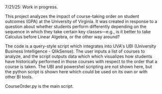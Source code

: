 7/21/25: Work in progress. 

This project analyzes the impact of course-taking order on student outcomes (GPA) at the University of Virginia. It was created in response to a question about whether students perform differently depending on the sequence in which they take certain key classes—e.g., is it better to take Calculus before Linear Algebra, or the other way around?

The code is a query-style script which integrates into UVA's UBI (University Business Intelligence - QlikSense). The user inputs a list of courses to analyze, and the script outputs data which which visualizes how students have historically performed in those courses with respect to the order that a course is taken. The UBI and powershel scripting are not shown here, but the python script is shown here which could be used on its own or with other BI tools.

CourseOrder.py is the main script.

